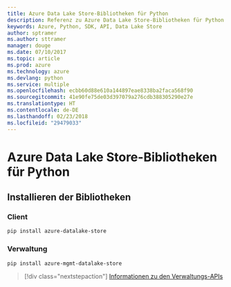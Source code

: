 ```yaml
---
title: Azure Data Lake Store-Bibliotheken für Python
description: Referenz zu Azure Data Lake Store-Bibliotheken für Python
keywords: Azure, Python, SDK, API, Data Lake Store
author: sptramer
ms.author: sttramer
manager: douge
ms.date: 07/10/2017
ms.topic: article
ms.prod: azure
ms.technology: azure
ms.devlang: python
ms.service: multiple
ms.openlocfilehash: ecbb60d88e610a144897eae8338ba2faca568f90
ms.sourcegitcommit: 41e90fe75de03d397079a276cdb388305290e27e
ms.translationtype: HT
ms.contentlocale: de-DE
ms.lasthandoff: 02/23/2018
ms.locfileid: "29479033"
---
```

# <a name="azure-data-lake-store-libraries-for-python"></a>Azure Data Lake Store-Bibliotheken für Python

## <a name="install-the-libraries"></a>Installieren der Bibliotheken
### <a name="client"></a>Client

```bash
pip install azure-datalake-store
```

### <a name="management"></a>Verwaltung

```bash
pip install azure-mgmt-datalake-store
```
> [!div class="nextstepaction"]
> [Informationen zu den Verwaltungs-APIs](/python/api/overview/azure/datalakestore/management)